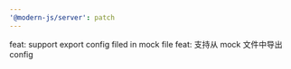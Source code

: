 ```yaml
---
'@modern-js/server': patch
---
```


feat: support export config filed in mock file
feat: 支持从 mock 文件中导出 config
